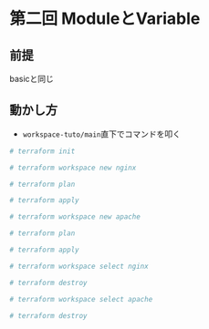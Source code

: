 # 第二回 ModuleとVariable
## 前提
basicと同じ

## 動かし方
- `workspace-tuto/main`直下でコマンドを叩く

```bash
# terraform init

# terraform workspace new nginx

# terraform plan

# terraform apply

# terraform workspace new apache

# terraform plan

# terraform apply

# terraform workspace select nginx

# terraform destroy

# terraform workspace select apache

# terraform destroy
```
